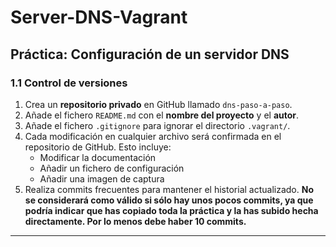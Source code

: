 # Server-DNS-Vagrant

## Práctica: Configuración de un servidor DNS

### 1.1 Control de versiones

1. Crea un **repositorio privado** en GitHub llamado `dns-paso-a-paso`.
2. Añade el fichero `README.md` con el **nombre del proyecto** y el **autor**.
3. Añade el fichero `.gitignore` para ignorar el directorio `.vagrant/`.
4. Cada modificación en cualquier archivo será confirmada en el repositorio de GitHub. Esto incluye:
   - Modificar la documentación
   - Añadir un fichero de configuración
   - Añadir una imagen de captura
5. Realiza commits frecuentes para mantener el historial actualizado. **No se considerará como válido si sólo hay unos pocos commits, ya que podría indicar que has copiado toda la práctica y la has subido hecha directamente. Por lo menos debe haber 10 commits.**

---
